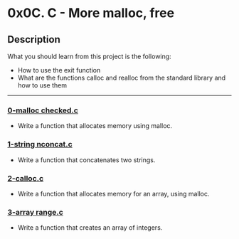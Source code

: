 # 0x0C. C - More malloc, free

## Description
What you should learn from this project is the following:

* How to use the exit function
* What are the functions calloc and realloc from the standard library and how to use them

---

### [0-malloc checked.c](./0-malloc_checked.c)
* Write a function that allocates memory using malloc.

### [1-string nconcat.c](./1-string_nconcat.c)
* Write a function that concatenates two strings.

### [2-calloc.c](./2-calloc.c)
* Write a function that allocates memory for an array, using malloc.

### [3-array range.c](./3-array_range.c)
* Write a function that creates an array of integers.
